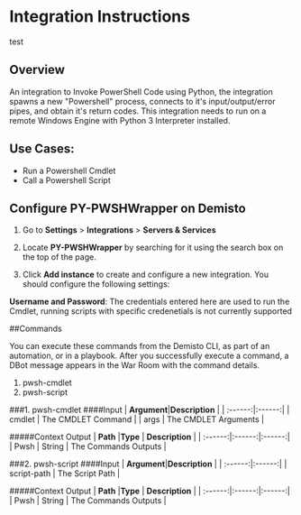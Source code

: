   # Integration Instructions
test
## Overview

An integration to Invoke PowerShell Code using Python, the integration spawns a new "Powershell" process, connects to it's input/output/error pipes, and obtain it's return codes. 
This integration needs to run on a remote Windows Engine with Python 3 Interpreter installed. 

## Use Cases:

* Run a Powershell Cmdlet 
* Call a Powershell Script


## Configure PY-PWSHWrapper on Demisto

1. Go to __Settings__ > __Integrations__ > __Servers & Services__ 

2. Locate __PY-PWSHWrapper__ by searching for it using the search box on the top of the page.

3. Click __Add instance__ to create and configure a new integration. You should configure the following settings:

__Username and Password__:
The credentials entered here are used to run the Cmdlet, running scripts with specific credenetials is not currently supported


##Commands

You can execute these commands from the Demisto CLI, as part of an automation, or in a playbook.
After you successfully execute a command, a DBot message appears in the War Room with the command details.
1. pwsh-cmdlet
2. pwsh-script

###1. pwsh-cmdlet
####Input
| **Argument**|**Description** |
| :------:|:------:|
| cmdlet |	The CMDLET Command |
| args | The CMDLET Arguments |

#####Context Output
| **Path** |**Type**  | **Description**  |
| :------:|:------:|:------:|
| Pwsh | String | The Commands Outputs |

###2. pwsh-script
####Input
| **Argument**|**Description** |
| :------:|:------:|
| script-path |	The Script Path |

#####Context Output
| **Path** |**Type**  | **Description**  |
| :------:|:------:|:------:|
| Pwsh | String | The Commands Outputs |